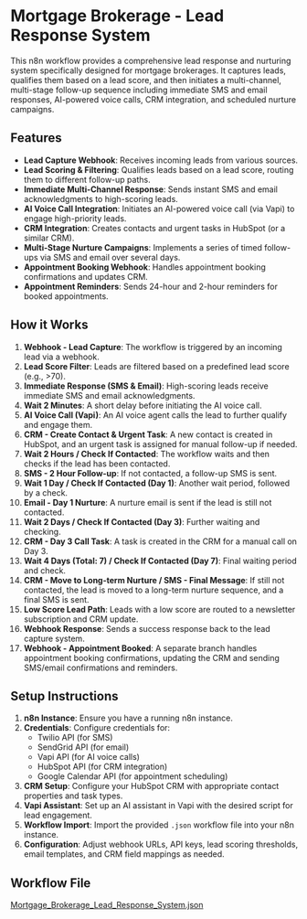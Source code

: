 # Mortgage Brokerage - Lead Response System

This n8n workflow provides a comprehensive lead response and nurturing system specifically designed for mortgage brokerages. It captures leads, qualifies them based on a lead score, and then initiates a multi-channel, multi-stage follow-up sequence including immediate SMS and email responses, AI-powered voice calls, CRM integration, and scheduled nurture campaigns.

## Features

*   **Lead Capture Webhook**: Receives incoming leads from various sources.
*   **Lead Scoring & Filtering**: Qualifies leads based on a lead score, routing them to different follow-up paths.
*   **Immediate Multi-Channel Response**: Sends instant SMS and email acknowledgments to high-scoring leads.
*   **AI Voice Call Integration**: Initiates an AI-powered voice call (via Vapi) to engage high-priority leads.
*   **CRM Integration**: Creates contacts and urgent tasks in HubSpot (or a similar CRM).
*   **Multi-Stage Nurture Campaigns**: Implements a series of timed follow-ups via SMS and email over several days.
*   **Appointment Booking Webhook**: Handles appointment booking confirmations and updates CRM.
*   **Appointment Reminders**: Sends 24-hour and 2-hour reminders for booked appointments.

## How it Works

1.  **Webhook - Lead Capture**: The workflow is triggered by an incoming lead via a webhook.
2.  **Lead Score Filter**: Leads are filtered based on a predefined lead score (e.g., >70).
3.  **Immediate Response (SMS & Email)**: High-scoring leads receive immediate SMS and email acknowledgments.
4.  **Wait 2 Minutes**: A short delay before initiating the AI voice call.
5.  **AI Voice Call (Vapi)**: An AI voice agent calls the lead to further qualify and engage them.
6.  **CRM - Create Contact & Urgent Task**: A new contact is created in HubSpot, and an urgent task is assigned for manual follow-up if needed.
7.  **Wait 2 Hours / Check If Contacted**: The workflow waits and then checks if the lead has been contacted.
8.  **SMS - 2 Hour Follow-up**: If not contacted, a follow-up SMS is sent.
9.  **Wait 1 Day / Check If Contacted (Day 1)**: Another wait period, followed by a check.
10. **Email - Day 1 Nurture**: A nurture email is sent if the lead is still not contacted.
11. **Wait 2 Days / Check If Contacted (Day 3)**: Further waiting and checking.
12. **CRM - Day 3 Call Task**: A task is created in the CRM for a manual call on Day 3.
13. **Wait 4 Days (Total: 7) / Check If Contacted (Day 7)**: Final waiting period and check.
14. **CRM - Move to Long-term Nurture / SMS - Final Message**: If still not contacted, the lead is moved to a long-term nurture sequence, and a final SMS is sent.
15. **Low Score Lead Path**: Leads with a low score are routed to a newsletter subscription and CRM update.
16. **Webhook Response**: Sends a success response back to the lead capture system.
17. **Webhook - Appointment Booked**: A separate branch handles appointment booking confirmations, updating the CRM and sending SMS/email confirmations and reminders.

## Setup Instructions

1.  **n8n Instance**: Ensure you have a running n8n instance.
2.  **Credentials**: Configure credentials for:
    *   Twilio API (for SMS)
    *   SendGrid API (for email)
    *   Vapi API (for AI voice calls)
    *   HubSpot API (for CRM integration)
    *   Google Calendar API (for appointment scheduling)
3.  **CRM Setup**: Configure your HubSpot CRM with appropriate contact properties and task types.
4.  **Vapi Assistant**: Set up an AI assistant in Vapi with the desired script for lead engagement.
5.  **Workflow Import**: Import the provided `.json` workflow file into your n8n instance.
6.  **Configuration**: Adjust webhook URLs, API keys, lead scoring thresholds, email templates, and CRM field mappings as needed.

## Workflow File

[Mortgage_Brokerage_Lead_Response_System.json](Mortgage_Brokerage_Lead_Response_System.json)

